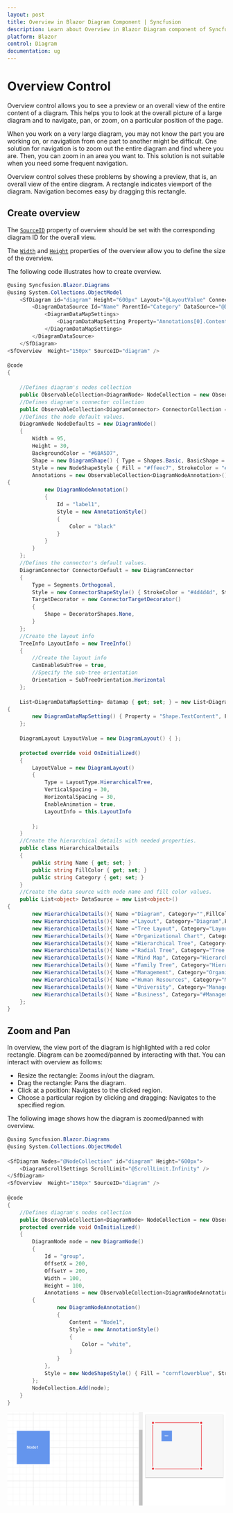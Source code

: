 ```yaml
---
layout: post
title: Overview in Blazor Diagram Component | Syncfusion 
description: Learn about Overview in Blazor Diagram component of Syncfusion, and more details.
platform: Blazor
control: Diagram
documentation: ug
---
```


# Overview Control

Overview control allows you to see a preview or an overall view of the entire content of a diagram. This helps you to look at the overall picture of a large diagram and to navigate, pan, or zoom, on a particular position of the page.

When you work on a very large diagram, you may not know the part you are working on, or navigation from one part to another might be difficult. One solution for navigation is to zoom out the entire diagram and find where you are. Then, you can zoom in an area you want to. This solution is not suitable when you need some frequent navigation.

Overview control solves these problems by showing a preview, that is, an overall view of the entire diagram. A rectangle indicates viewport of the diagram. Navigation becomes easy by dragging this rectangle.

## Create overview

The [`SourceID`](https://help.syncfusion.com/cr/blazor/Syncfusion.Blazor.Diagrams.SfOverview.html#Syncfusion_Blazor_Diagrams_SfOverview_SourceID) property of overview should be set with the corresponding diagram ID for the overall view.

The [`Width`](https://help.syncfusion.com/cr/blazor/Syncfusion.Blazor.Diagrams.SfOverview.html#Syncfusion_Blazor_Diagrams_SfOverview_Width) and [`Height`](https://help.syncfusion.com/cr/blazor/Syncfusion.Blazor.Diagrams.SfOverview.html#Syncfusion_Blazor_Diagrams_SfOverview_Height) properties of the overview allow you to define the size of the overview.

The following code illustrates how to create overview.

```csharp
@using Syncfusion.Blazor.Diagrams
@using System.Collections.ObjectModel
    <SfDiagram id="diagram" Height="600px" Layout="@LayoutValue" ConnectorDefaults="@ConnectorDefault" NodeDefaults="@NodeDefaults">
        <DiagramDataSource Id="Name" ParentId="Category" DataSource="@DataSource" DataMapSettings="@datamap">
            <DiagramDataMapSettings>
                <DiagramDataMapSetting Property="Annotations[0].Content" Field="Name"></DiagramDataMapSetting>
            </DiagramDataMapSettings>
        </DiagramDataSource>
    </SfDiagram>
<SfOverview  Height="150px" SourceID="diagram" />

@code
{

    //Defines diagram's nodes collection
    public ObservableCollection<DiagramNode> NodeCollection = new ObservableCollection<DiagramNode>();
    //Defines diagram's connector collection
    public ObservableCollection<DiagramConnector> ConnectorCollection = new ObservableCollection<DiagramConnector>();
    //Defines the node default values.
    DiagramNode NodeDefaults = new DiagramNode()
    {
        Width = 95,
        Height = 30,
        BackgroundColor = "#6BA5D7",
        Shape = new DiagramShape() { Type = Shapes.Basic, BasicShape = BasicShapes.Rectangle },
        Style = new NodeShapeStyle { Fill = "#ffeec7", StrokeColor = "#ffeec7", StrokeWidth = 1, },
        Annotations = new ObservableCollection<DiagramNodeAnnotation>()
{
            new DiagramNodeAnnotation()
            {
                Id = "label1",
                Style = new AnnotationStyle()
                {
                    Color = "black"
                }
            }
        }
    };
    //Defines the connector's default values.
    DiagramConnector ConnectorDefault = new DiagramConnector
    {
        Type = Segments.Orthogonal,
        Style = new ConnectorShapeStyle() { StrokeColor = "#4d4d4d", StrokeWidth = 2 },
        TargetDecorator = new ConnectorTargetDecorator()
        {
            Shape = DecoratorShapes.None,
        }
    };
    //Create the layout info
    TreeInfo LayoutInfo = new TreeInfo()
    {
        //Create the layout info
        CanEnableSubTree = true,
        //Specify the sub-tree orientation
        Orientation = SubTreeOrientation.Horizontal
    };

    List<DiagramDataMapSetting> datamap { get; set; } = new List<DiagramDataMapSetting>()
{
        new DiagramDataMapSetting() { Property = "Shape.TextContent", Field = "Name" }
    };

    DiagramLayout LayoutValue = new DiagramLayout() { };

    protected override void OnInitialized()
    {
        LayoutValue = new DiagramLayout()
        {
            Type = LayoutType.HierarchicalTree,
            VerticalSpacing = 30,
            HorizontalSpacing = 30,
            EnableAnimation = true,
            LayoutInfo = this.LayoutInfo

        };
    }
    //Create the hierarchical details with needed properties.
    public class HierarchicalDetails
    {
        public string Name { get; set; }
        public string FillColor { get; set; }
        public string Category { get; set; }
    }
    //Create the data source with node name and fill color values.
    public List<object> DataSource = new List<object>()
{
        new HierarchicalDetails(){ Name ="Diagram", Category="",FillColor="#916DAF"},
        new HierarchicalDetails(){ Name ="Layout", Category="Diagram",FillColor=""},
        new HierarchicalDetails(){ Name ="Tree Layout", Category="Layout",FillColor=""},
        new HierarchicalDetails(){ Name ="Organizational Chart", Category="Layout",FillColor=""},
        new HierarchicalDetails(){ Name ="Hierarchical Tree", Category="Tree Layout",FillColor=""},
        new HierarchicalDetails(){ Name ="Radial Tree", Category="Tree Layout",FillColor=""},
        new HierarchicalDetails(){ Name ="Mind Map", Category="Hierarchical Tree",FillColor=""},
        new HierarchicalDetails(){ Name ="Family Tree", Category="Hierarchical Tree",FillColor=""},
        new HierarchicalDetails(){ Name ="Management", Category="Organizational Chart",FillColor=""},
        new HierarchicalDetails(){ Name ="Human Resources", Category="Management",FillColor=""},
        new HierarchicalDetails(){ Name ="University", Category="Management",FillColor=""},
        new HierarchicalDetails(){ Name ="Business", Category="#Management",FillColor=""}
    };
}
```

## Zoom and Pan

In overview, the view port of the diagram is highlighted with a red color rectangle. Diagram can be zoomed/panned by interacting with that. You can interact with overview as follows:

* Resize the rectangle: Zooms in/out the diagram.
* Drag the rectangle: Pans the diagram.
* Click at a position: Navigates to the clicked region.
* Choose a particular region by clicking and dragging: Navigates to the specified region.

The following image shows how the diagram is zoomed/panned with overview.

```csharp
@using Syncfusion.Blazor.Diagrams
@using System.Collections.ObjectModel

<SfDiagram Nodes="@NodeCollection" id="diagram" Height="600px">
    <DiagramScrollSettings ScrollLimit="@ScrollLimit.Infinity" />
</SfDiagram>
<SfOverview  Height="150px" SourceID="diagram" />

@code
{
    //Defines diagram's nodes collection
    public ObservableCollection<DiagramNode> NodeCollection = new ObservableCollection<DiagramNode>();
    protected override void OnInitialized()
    {
        DiagramNode node = new DiagramNode()
        {
            Id = "group",
            OffsetX = 200,
            OffsetY = 200,
            Width = 100,
            Height = 100,
            Annotations = new ObservableCollection<DiagramNodeAnnotation>()
        {
                new DiagramNodeAnnotation()
                {
                    Content = "Node1",
                    Style = new AnnotationStyle()
                    {
                        Color = "white",
                    }
                }
            },
            Style = new NodeShapeStyle() { Fill = "cornflowerblue", StrokeColor = "white" }
        };
        NodeCollection.Add(node);
    }
}
```

![Overview](images/Overview.png)
